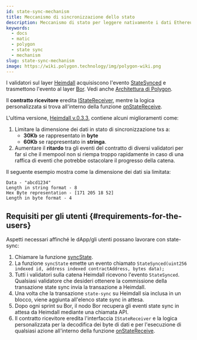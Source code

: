 ```yaml
---
id: state-sync-mechanism
title: Meccanismo di sincronizzazione dello stato
description: Meccanismo di stato per leggere nativamente i dati Ethereum
keywords:
  - docs
  - matic
  - polygon
  - state sync
  - mechanism
slug: state-sync-mechanism
image: https://wiki.polygon.technology/img/polygon-wiki.png
---
```


I validatori sul layer [Heimdall](/docs/maintain/glossary.md#heimdall) acquisiscono l'evento [StateSynced](https://github.com/maticnetwork/contracts/blob/a4c26d59ca6e842af2b8d2265be1da15189e29a4/contracts/root/stateSyncer/StateSender.sol#L24) e trasmettono l'evento al layer [Bor](/docs/maintain/glossary.md#bor). Vedi anche [Architettura di Polygon](/docs/pos/polygon-architecture).

Il **contratto ricevitore** eredita [IStateReceiver](https://github.com/maticnetwork/genesis-contracts/blob/master/contracts/IStateReceiver.sol), mentre la logica personalizzata si trova all'interno della funzione [onStateReceive](https://github.com/maticnetwork/genesis-contracts/blob/05556cfd91a6879a8190a6828428f50e4912ee1a/contracts/IStateReceiver.sol#L5).

L'ultima versione, [Heimdall v.0.3.3](https://github.com/maticnetwork/heimdall/releases/tag/v0.3.3), contiene alcuni miglioramenti come:
1. Limitare la dimensione dei dati in stato di sincronizzazione txs a:
    * **30Kb** se rappresentato in **byte**
    * **60Kb** se rappresentato in **stringa**.
2. Aumentare il **ritardo** tra gli eventi del contratto di diversi validatori per far sì che il mempool non si riempa troppo rapidamente in caso di una raffica di eventi che potrebbe ostacolare il progresso della catena.

Il seguente esempio mostra come la dimensione dei dati sia limitata:

```
Data - "abcd1234"
Length in string format - 8
Hex Byte representation - [171 205 18 52]
Length in byte format - 4
```

## Requisiti per gli utenti {#requirements-for-the-users}

Aspetti necessari affinché le dApp/gli utenti possano lavorare con state-sync:

1. Chiamare la funzione [syncState](https://github.com/maticnetwork/contracts/blob/19163ddecf91db17333859ae72dd73c91bee6191/contracts/root/stateSyncer/StateSender.sol#L33).
2. La funzione `syncState` emette un evento chiamato `StateSynced(uint256 indexed id, address indexed contractAddress, bytes data);`
3. Tutti i validatori sulla catena Heimdall ricevono l'evento `StateSynced`. Qualsiasi validatore che desideri ottenere la commissione della transazione state sync invia la transazione a Heimdall.
4. Una volta che la transazione `state-sync` su Heimdall sia inclusa in un blocco, viene aggiunta all'elenco state sync in attesa.
5. Dopo ogni sprint su Bor, il nodo Bor recupera gli eventi state sync in attesa da Heimdall mediante una chiamata API.
6. Il contratto ricevitore eredita l'interfaccia `IStateReceiver` e la logica personalizzata per la decodifica dei byte di dati e per l'esecuzione di qualsiasi azione all'interno della funzione [onStateReceive](https://github.com/maticnetwork/genesis-contracts/blob/master/contracts/IStateReceiver.sol).
